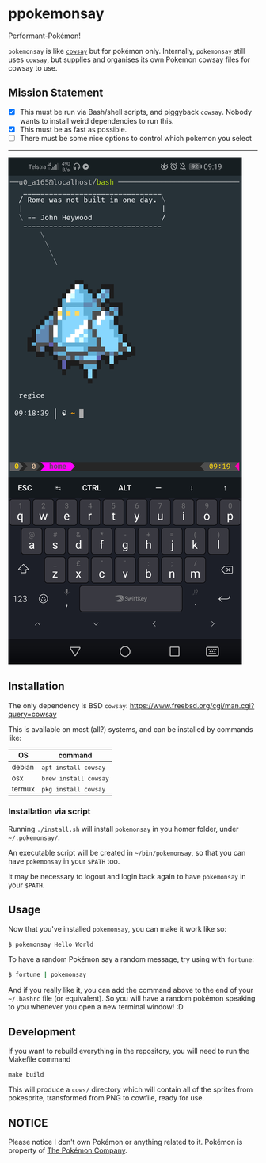 # ppokemonsay

Performant-Pokémon!

`pokemonsay` is like [`cowsay`][cowsay] but for pokémon only. Internally, `pokemonsay` still uses `cowsay`, but supplies and organises its own Pokemon cowsay files for cowsay to use.

## Mission Statement

- [x] This must be run via Bash/shell scripts, and piggyback `cowsay`. Nobody wants to install weird dependencies to run this.
- [x] This must be as fast as possible.
- [ ] There must be some nice options to control which pokemon you select

---

![You should try pokemonsay!](examples/screenshot_1.jpg)


## Installation

The only dependency is BSD `cowsay`: https://www.freebsd.org/cgi/man.cgi?query=cowsay

This is available on most (all?) systems, and can be installed by commands like:

| OS | command |
|----|---------|
| debian | `apt install cowsay` |
| osx    | `brew install cowsay` |
| termux | `pkg install cowsay` |

### Installation via script

Running `./install.sh` will install `pokemonsay` in you homer folder, under `~/.pokemonsay/`.

An executable script will be created in `~/bin/pokemonsay`, so that you can have `pokemonsay` in your `$PATH` too.

It may be necessary to logout and login back again to have `pokemonsay` in your `$PATH`.

## Usage

Now that you've installed `pokemonsay`, you can make it work like so:

```bash
$ pokemonsay Hello World
```

To have a random Pokémon say a random message, try using with `fortune`:

```bash
$ fortune | pokemonsay
```

And if you really like it, you can add the command above to the end of your `~/.bashrc` file (or equivalent). So you will have a random pokémon speaking to you whenever you open a new terminal window! :D

## Development

If you want to rebuild everything in the repository, you will need to run the
Makefile command

```
make build
```

This will produce a `cows/` directory which will contain all of the sprites from
pokesprite, transformed from PNG to cowfile, ready for use.

## NOTICE

Please notice I don't own Pokémon or anything related to it. Pokémon is property 
of [The Pokémon Company][the-pokemon-company].

[pokemonsay]: https://github.com/possatti/pokemonsay
[img2xterm]: https://github.com/rossy/img2xterm
[cowsay]: https://en.wikipedia.org/wiki/Cowsay
[the-pokemon-company]: https://en.wikipedia.org/wiki/The_Pok%C3%A9mon_Company

